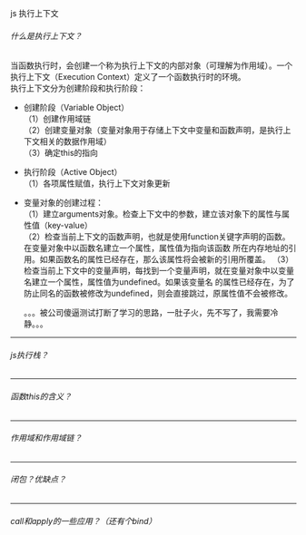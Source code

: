 js  执行上下文

###### 什么是执行上下文？
当函数执行时，会创建一个称为执行上下文的内部对象（可理解为作用域）。一个执行上下文（Execution Context）定义了一个函数执行时的环境。  
执行上下文分为创建阶段和执行阶段：
- 创建阶段（Variable Object）  
（1）创建作用域链  
（2）创建变量对象（变量对象用于存储上下文中变量和函数声明，是执行上下文相关的数据作用域）  
（3）确定this的指向  
- 执行阶段（Active Object）  
（1）各项属性赋值，执行上下文对象更新

- 变量对象的创建过程：  
（1）建立arguments对象。检查上下文中的参数，建立该对象下的属性与属性值（key-value）  
（2）检查当前上下文的函数声明，也就是使用function关键字声明的函数。在变量对象中以函数名建立一个属性，属性值为指向该函数
     所在内存地址的引用。如果函数名的属性已经存在，那么该属性将会被新的引用所覆盖。
（3）检查当前上下文中的变量声明，每找到一个变量声明，就在变量对象中以变量名建立一个属性，属性值为undefined。如果该变量名
     的属性已经存在，为了防止同名的函数被修改为undefined，则会直接跳过，原属性值不会被修改。
     
     。。。被公司傻逼测试打断了学习的思路，一肚子火，先不写了，我需要冷静。。。
********************
###### js执行栈？


********************
###### 函数this的含义？


********************
###### 作用域和作用域链？


********************
###### 闭包？优缺点？


********************
###### call和apply的一些应用？（还有个bind）

